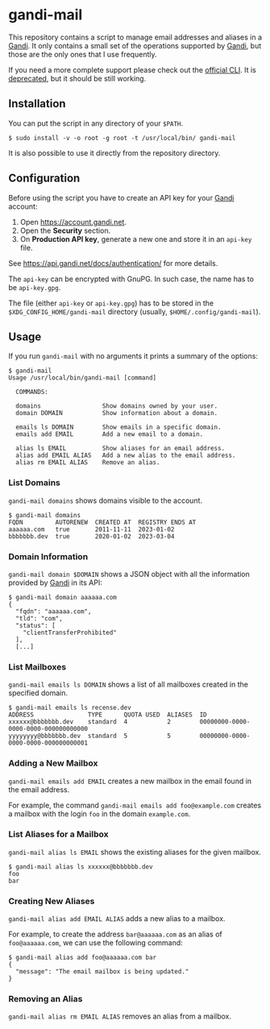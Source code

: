 # gandi-mail

This repository contains a script to manage email addresses and aliases in a
[Gandi]. It only contains a small set of the operations supported by [Gandi],
but those are the only ones that I use frequently.

If you need a more complete support please check out the [official CLI][cli]. It
is [deprecated][cli-deprecated], but it should be still working.

## Installation

You can put the script in any directory of your `$PATH`.

```console
$ sudo install -v -o root -g root -t /usr/local/bin/ gandi-mail
```

It is also possible to use it directly from the repository directory.

## Configuration

Before using the script you have to create an API key for your [Gandi] account:

1. Open <https://account.gandi.net>.
2. Open the **Security** section.
3. On **Production API key**, generate a new one and store it in an `api-key` file.

See <https://api.gandi.net/docs/authentication/> for more details.

The `api-key` can be encrypted with GnuPG. In such case, the name has to be
`api-key.gpg`.

The file (either `api-key` or `api-key.gpg`) has to be stored in the
`$XDG_CONFIG_HOME/gandi-mail` directory (usually, `$HOME/.config/gandi-mail`). 

## Usage

If you run `gandi-mail` with no arguments it prints a summary of the options:

```console
$ gandi-mail
Usage /usr/local/bin/gandi-mail [command]

  COMMANDS:

  domains                 Show domains owned by your user.
  domain DOMAIN           Show information about a domain.

  emails ls DOMAIN        Show emails in a specific domain.
  emails add EMAIL        Add a new email to a domain.

  alias ls EMAIL          Show aliases for an email address.
  alias add EMAIL ALIAS   Add a new alias to the email address.
  alias rm EMAIL ALIAS    Remove an alias.
```

### List Domains

`gandi-mail domains` shows domains visible to the account.

```console
$ gandi-mail domains
FQDN         AUTORENEW  CREATED AT  REGISTRY ENDS AT
aaaaaa.com   true       2011-11-11  2023-01-02
bbbbbbb.dev  true       2020-01-02  2023-03-04
```

### Domain Information

`gandi-mail domain $DOMAIN` shows a JSON object with all the information
provided by [Gandi] in its API:

```console
$ gandi-mail domain aaaaaa.com
{
  "fqdn": "aaaaaa.com",
  "tld": "com",
  "status": [
    "clientTransferProhibited"
  ],
  [...]
```

### List Mailboxes

`gandi-mail emails ls DOMAIN` shows a list of all mailboxes created in the
specified domain.

```console
$ gandi-mail emails ls recense.dev
ADDRESS               TYPE      QUOTA USED  ALIASES  ID
xxxxxx@bbbbbbb.dev    standard  4           2        00000000-0000-0000-0000-000000000000
yyyyyyyy@bbbbbbb.dev  standard  5           5        00000000-0000-0000-0000-000000000001
````

### Adding a New Mailbox

`gandi-mail emails add EMAIL` creates a new mailbox in the email found in the
email address.

For example, the command `gandi-mail emails add foo@example.com` creates a
mailbox with the login `foo` in the domain `example.com`.

### List Aliases for a Mailbox

`gandi-mail alias ls EMAIL` shows the existing aliases for the given mailbox.

```console
$ gandi-mail alias ls xxxxxx@bbbbbbb.dev
foo
bar
```

### Creating New Aliases

`gandi-mail alias add EMAIL ALIAS` adds a new alias to a mailbox.

For example, to create the address `bar@aaaaaa.com` as an alias of
`foo@aaaaaa.com`, we can use the following command:

```console
$ gandi-mail alias add foo@aaaaaa.com bar
{
  "message": "The email mailbox is being updated."
}
```

### Removing an Alias

`gandi-mail alias rm EMAIL ALIAS` removes an alias from a mailbox.



[Gandi]: https://gandi.net/
[cli]: https://cli.gandi.net/
[cli-deprecated]: https://github.com/Gandi/gandi.cli/commit/cba249049de65b72ac098d30db0d273b414677fc
